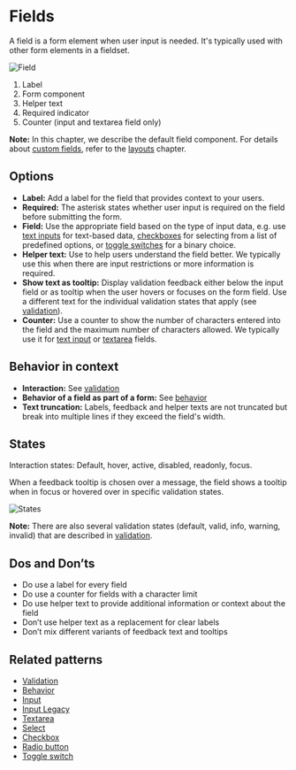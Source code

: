 # Fields

A field is a form element when user input is needed. It's typically used with other form elements in a fieldset.

![Field](https://www.figma.com/design/wEptRgAezDU1z80Cn3eZ0o/iX-Pattern-Illustrations?node-id=2781-323&t=pKzFQBhaXmjTsR8P-4)

1. Label
2. Form component
3. Helper text
4. Required indicator
5. Counter (input and textarea field only)

**Note:** In this chapter, we describe the default field component. For details about [custom fields](../custom-field.md), refer to the [layouts](forms-layout.md) chapter.

## Options

- **Label:** Add a label for the field that provides context to your users.
- **Required:** The asterisk states whether user input is required on the field before submitting the form.
- **Field:** Use the appropriate field based on the type of input data, e.g. use [text inputs](../input-legacy.md) for text-based data, [checkboxes](../checkbox.mdx) for selecting from a list of predefined options, or [toggle switches](../toggle.md) for a binary choice.
- **Helper text:** Use to help users understand the field better. We typically use this when there are input restrictions or more information is required.
- **Show text as tooltip:** Display validation feedback either below the input field or as tooltip when the user hovers or focuses on the form field. Use a different text for the individual validation states that apply (see [validation](forms-validation.md)).
- **Counter:** Use a counter to show the number of characters entered into the field and the maximum number of characters allowed. We typically use it for [text input](../input-legacy.md) or [textarea](../textarea.mdx) fields.

## Behavior in context

- **Interaction:** See [validation](forms-validation.md)
- **Behavior of a field as part of a form:** See [behavior](forms-validation)
- **Text truncation:** Labels, feedback and helper texts are not truncated but break into multiple lines if they exceed the field's width.

## States

Interaction states: Default, hover, active, disabled, readonly, focus.

When a feedback tooltip is chosen over a message, the field shows a tooltip when in focus or hovered over in specific validation states.

![States](https://www.figma.com/design/wEptRgAezDU1z80Cn3eZ0o/iX-Pattern-Illustrations?node-id=2781-12426&t=pKzFQBhaXmjTsR8P-4)

**Note:** There are also several validation states (default, valid, info, warning, invalid) that are described in [validation](forms-validation.md).

## Dos and Don’ts

- Do use a label for every field
- Do use a counter for fields with a character limit
- Do use helper text to provide additional information or context about the field
- Don’t use helper text as a replacement for clear labels
- Don’t mix different variants of feedback text and tooltips

## Related patterns

- [Validation](forms-validation.md)
- [Behavior](forms-behavior.md)
- [Input](../input.mdx)
- [Input Legacy](../input-legacy.md)
- [Textarea](../textarea.mdx)
- [Select](../select.mdx)
- [Checkbox](../checkbox.mdx)
- [Radio button](../radio.mdx)
- [Toggle switch](../toggle.md)
